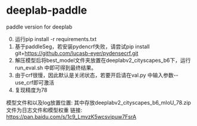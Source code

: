 # deeplab-paddle
paddle version for deeplab

0. 运行pip install -r requirements.txt
1. 基于paddleSeg，若安装pydencrf失败，请尝试pip install git+https://github.com/lucasb-eyer/pydensecrf.git
2. 解压模型后将best_model文件夹放置在deeplabv2_cityscapes_b6下，运行run_eval.sh 中即可得到最终结果。
3. 由于crf很慢，因此默认是关闭状态，若要开启请在val.py 中输入参数--use_crf即可激活
4. 复现精度为78

模型文件和以及log放置位置:
其中存放deeplabv2_cityscapes_b6_mIoU_78.zip 文件为日志文件和模型权重
链接: https://pan.baidu.com/s/1c9_LmvzK5wcsvipuw7FsrA

